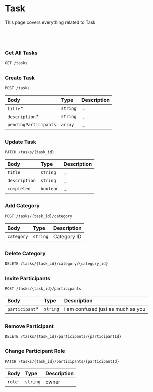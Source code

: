 # Task

This page covers everything related to Task

# 

<br/>

### Get All Tasks

```http
GET /tasks
```

## 

### Create Task

```http
POST /tasks
```

|Body|Type|Description|
| :-------- | :------- | :------- |
| `title`* | `string` | ... |
| `description`* | `string` | ... |
| `pendingParticipants` | `array` | ... |

## 

### Update Task

```http
PATCH /tasks/{task_id}
```

|Body|Type|Description|
| :-------- | :------- | :------- |
| `title` | `string` | ... |
| `description` | `string` | ... |
| `completed` | `boolean` | ... |

## 

### Add Category

```http
POST /tasks/{task_id}/category
```

|Body|Type|Description|
| :-------- | :------- | :------- |
| `category` | `string` | Category ID |

## 

### Delete Category

```http
DELETE /tasks/{task_id}/category/{category_id}
```

## 

### Invite Participants

```http
POST /tasks/{task_id}/participants
```

|Body|Type|Description|
| :-------- | :------- | :------- |
| `participant`* | `string` | i am confused just as much as you |

## 

### Remove Participant

```http
DELETE /tasks/{task_id}/participants/{participantId}
```

## 

### Change Participant Role

```http
PATCH /tasks/{task_id}/participants/{participantId}
```

|Body|Type|Description|
| :-------- | :------- | :------- |
| `role` | `string` | owner | admin | mod |

